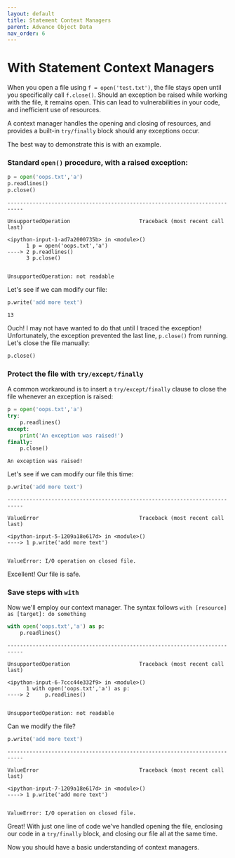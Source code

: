 ```yaml
---
layout: default
title: Statement Context Managers
parent: Advance Object Data
nav_order: 6
---
```

# With Statement Context Managers

When you open a file using `f = open('test.txt')`, the file stays open until you specifically call `f.close()`.  Should an exception be raised while working with the file, it remains open. This can lead to vulnerabilities in your code, and inefficient use of resources.

A context manager handles the opening and closing of resources, and provides a built-in `try/finally` block should any exceptions occur.

The best way to demonstrate this is with an example.

### Standard `open()` procedure, with a raised exception:



```python
p = open('oops.txt','a')
p.readlines()
p.close()
```


    ---------------------------------------------------------------------------

    UnsupportedOperation                      Traceback (most recent call last)

    <ipython-input-1-ad7a2000735b> in <module>()
          1 p = open('oops.txt','a')
    ----> 2 p.readlines()
          3 p.close()
    

    UnsupportedOperation: not readable


Let's see if we can modify our file:


```python
p.write('add more text')
```




    13



Ouch! I may not have wanted to do that until I traced the exception! Unfortunately, the exception prevented the last line, `p.close()` from running. Let's close the file manually:


```python
p.close()
```

### Protect the file with `try/except/finally`

A common workaround is to insert a `try/except/finally` clause to close the file whenever an exception is raised:



```python
p = open('oops.txt','a')
try:
    p.readlines()
except:
    print('An exception was raised!')
finally:
    p.close()
```

    An exception was raised!
    

Let's see if we can modify our file this time:


```python
p.write('add more text')
```


    ---------------------------------------------------------------------------

    ValueError                                Traceback (most recent call last)

    <ipython-input-5-1209a18e617d> in <module>()
    ----> 1 p.write('add more text')
    

    ValueError: I/O operation on closed file.


Excellent! Our file is safe.

### Save steps with `with`

Now we'll employ our context manager. The syntax follows `with [resource] as [target]: do something`


```python
with open('oops.txt','a') as p:
    p.readlines()
```


    ---------------------------------------------------------------------------

    UnsupportedOperation                      Traceback (most recent call last)

    <ipython-input-6-7ccc44e332f9> in <module>()
          1 with open('oops.txt','a') as p:
    ----> 2     p.readlines()
    

    UnsupportedOperation: not readable


Can we modify the file?


```python
p.write('add more text')
```


    ---------------------------------------------------------------------------

    ValueError                                Traceback (most recent call last)

    <ipython-input-7-1209a18e617d> in <module>()
    ----> 1 p.write('add more text')
    

    ValueError: I/O operation on closed file.


Great! With just one line of code we've handled opening the file, enclosing our code in a `try/finally` block, and closing our file all at the same time.

Now you should have a basic understanding of context managers.
